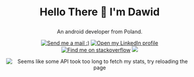 # <p align="center">Hello There 👋 I'm Dawid</p>

<p align="center">An android developer from Poland.</p>
<p align="center"><a href="mailto:Dawciu0001@gmail.com" target="_blank"><img src="https://img.shields.io/badge/Gmail-D14836?style=for-the-badge&logo=gmail&logoColor=white" title="Send me a mail :)"></a>
<a href="https://www.linkedin.com/in/dawid-witkowski-74b687214" target="_blank"><img src="https://img.shields.io/badge/LinkedIn-0077B5?style=for-the-badge&logo=linkedin&logoColor=white" title="Open my LinkedIn profile"></a>
<a href="https://stackoverflow.com/users/15749574/justsightseeing" target="_blank"><img src="https://img.shields.io/badge/StackOverflow-FE7A16?style=for-the-badge&logo=stack-overflow&logoColor=white" title="Find me on stackoverflow"></a>
<a href="https://github.com/Dawid-Witkowski/Dawid-Witkowski/files/10393473/Resume.Dawid.Witkowski.pdf"><img src="https://img.shields.io/badge/Download my resume-18A303?style=for-the-badge&logo=Undertale&logoColor=white"></a></p>
<p align="center"><img src="https://github-readme-stats-git-master-Dawid-Witkowski.vercel.app/api?username=Dawid-Witkowski&theme=dark&count_private=true" alt="Seems like some API took too long to fetch my stats, try reloading the page"/></p>





<!---
dawciu0001/dawciu0001 is a ✨ special ✨ repository because its `README.md` (this file) appears on your GitHub profile.
You can click the Preview link to take a look at your changes.
--->
